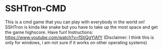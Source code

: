 # SSHTron-CMD
This is a cmd game that you can play with everybody in the world on! SSHTron is kinda like snake but you have to take up the most space and get the game highscore. Have fun!
Instructions: https://www.youtube.com/watch?v=fStjQgYlAfY
(Disclaimer: I think this is only for windows, i am not sure if it works on other operating systems)
